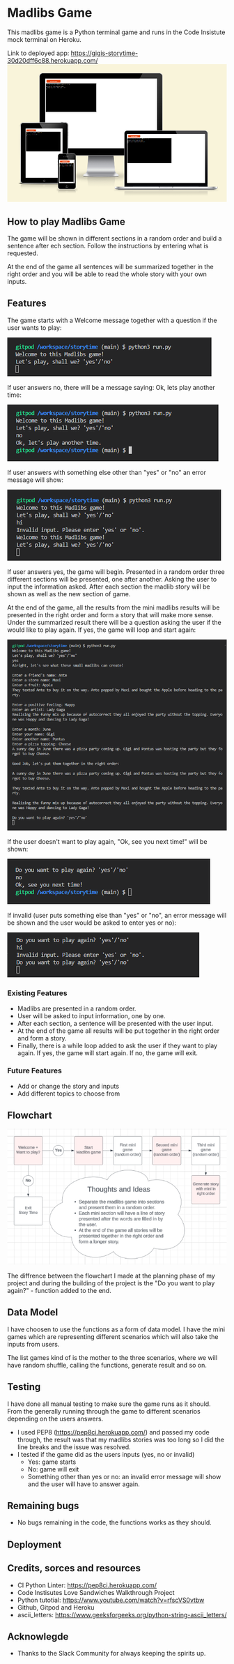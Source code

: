 # Madlibs Game

This madlibs game is a Python terminal game and runs in the Code Insistute mock terminal on Heroku.

Link to deployed app: https://gigis-storytime-30d20dff6c88.herokuapp.com/
![AmIResponsive](assets/images/responsiv.png)

## How to play Madlibs Game

The game will be shown in different sections in a random order and build a sentence after ech section. Follow the instructions by entering what is requested. 

At the end of the game all sentences will be summarized together in the right order and you will be able to read the whole story with your own inputs. 

## Features

The game starts with a Welcome message together with a question if the user wants to play:

![Start page](assets/images/start.png)

If user answers no, there will be a message saying: Ok, lets play another time:

![If answer no](assets/images/no.png)

If user answers with something else other than "yes" or "no" an error message will show:

![Invalid answer](assets/images/invalid.png)

If user answers yes, the game will begin. Presented in a random order three different sections will be presented, one after another. Asking the user to input the information asked. After each section the madlib story will be shown as well as the new section of game. 

At the end of the game, all the results from the mini madlibs results will be presented in the right order and form a story that will make more sense. Under the summarized result there will be a question asking the user if the would like to play again. If yes, the game will loop and start again:

![The game](assets/images/game.png)

If the user doesn't want to play again, "Ok, see you next time!" will be shown:

![In answer no](assets/images/no2.png)

If invalid (user puts something else than "yes" or "no", an error message will be shown and the user would be asked to enter yes or no):

![Invalid answer](assets/images/invalid2.png)

### Existing Features
- Madlibs are presented in a random order.
- User will be asked to input information, one by one.
- After each section, a sentence will be presented with the user input.
- At the end of the game all results will be put together in the right order and form a story. 
- Finally, there is a while loop added to ask the user if they want to play again. If yes, the game will start again. If no, the game will exit.

### Future Features
- Add or change the story and inputs
- Add different topics to choose from

## Flowchart

![Flowchart](assets/images/flowchart.png)

The diffrence between the flowchart I made at the planning phase of my project and during the building of the project is the "Do you want to play again?" - function added to the end. 

## Data Model

I have choosen to use the functions as a form of data model. I have the mini games which are representing different scenarios which will also take the inputs from users.

The list games kind of is the mother to the three scenarios, where we will have random shuffle, calling the functions, generate result and so on. 

## Testing

I have done all manual testing to make sure the game runs as it should. From the generally running through the game to different scenarios depending on the users answers. 

- I used PEP8 (https://pep8ci.herokuapp.com/) and passed my code through, the result was that my madlibs stories was too long so I did the line breaks and the issue was resolved.
- I tested if the game did as the users inputs (yes, no or invalid)
    - Yes: game starts
    - No: game will exit
    - Something other than yes or no: an invalid error message will show and the user will have to answer again. 

## Remaining bugs
- No bugs remaining in the code, the functions works as they should.

## Deployment

## Credits, sorces and resources
- CI Python Linter: https://pep8ci.herokuapp.com/
- Code Instisutes Love Sandwiches Walkthrough Project
- Python tutotial: https://www.youtube.com/watch?v=rfscVS0vtbw
- Github, Gitpod and Heroku
- ascii_letters: https://www.geeksforgeeks.org/python-string-ascii_letters/

## Acknowlegde
- Thanks to the Slack Community for always keeping the spirits up.